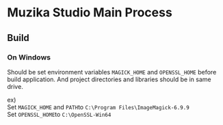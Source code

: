 # Muzika Studio Main Process

## Build

### On Windows

Should be set environment variables `MAGICK_HOME` and `OPENSSL_HOME` before build application.
And project directories and libraries should be in same drive.

ex)  
Set `MAGICK_HOME` and `PATH`to `C:\Program Files\ImageMagick-6.9.9`   
Set `OPENSSL_HOME`to `C:\OpenSSL-Win64`   


